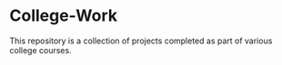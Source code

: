 # College-Work
This repository is a collection of projects completed as part of various college courses.
